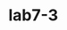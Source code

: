 # lab7-3
<html>
<head>
<meta charset="UTF-8" />
<script>
   function isPrime(n)
{
    if (n <= 1)
        return false;
    for (let i = 2; i < n; i++)
        if (n % i == 0)
            return false; 
    return true;
}
function printPrime(n)
{
    for (let i = 2; i <= n; i++) {
        if (isPrime(i))
            document.write(i +" ");
    }
} 
    let n = window.prompt('toogoo oruul');
    printPrime(n);                         
       for(var n = 2; n <= numArgOne; n++) {
      if(isPrime(n)) {
          prime.push(n);
      }      
    }  
    function isPrime(numArgTwo) {
      for (var j = 2; j < numArgTwo; j++) {
        if (numArgTwo% j === 0) {
          return false;
        }
      }
      return true;
    }    
  return prime;  
}                     
</script>
</head>
<body>
</body>
</html>
